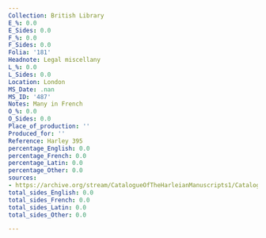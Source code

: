 ```yaml
---
Collection: British Library
E_%: 0.0
E_Sides: 0.0
F_%: 0.0
F_Sides: 0.0
Folia: '181'
Headnote: Legal miscellany
L_%: 0.0
L_Sides: 0.0
Location: London
MS_Date: .nan
MS_ID: '487'
Notes: Many in French
O_%: 0.0
O_Sides: 0.0
Place_of_production: ''
Produced_for: ''
Reference: Harley 395
percentage_English: 0.0
percentage_French: 0.0
percentage_Latin: 0.0
percentage_Other: 0.0
sources:
- https://archive.org/stream/CatalogueOfTheHarleianManuscripts1/Catalogue_of_the_Harleian_Manuscripts_1#page/n281/mode/1up
total_sides_English: 0.0
total_sides_French: 0.0
total_sides_Latin: 0.0
total_sides_Other: 0.0

---
```

